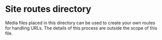 # Site routes directory

Media files placed in this directory can be used to create your own routes for handling URLs. The details of this process are outside the scope of this file.
